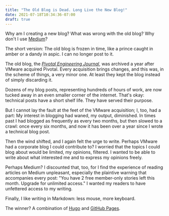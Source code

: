 ```yaml
---
title: "The Old Blog is Dead. Long Live the New Blog!"
date: 2021-07-18T10:34:36-07:00
draft: true
---
```


Why am I creating a new blog? What was wrong with the old blog? Why don't I use [Medium](https://medium.com)?

The short version: The old blog is frozen in time, like a prince caught in
amber or a dandy in aspic. I can no longer post to it.

The old blog, the _[Pivotal Engineering
Journal](https://tanzu.vmware.com/content/pivotal-engineering-journal)_, was
archived a year after VMware acquired Pivotal. Every acquisition brings changes,
and this was, in the scheme of things, a very minor one. At least they kept the
blog instead of simply discarding it.

Dozens of my blog posts, representing hundreds of hours of work, are now tucked
away in an even smaller corner of the internet. That's okay: technical posts
have a short shelf life. They have served their purpose.

But I cannot lay the fault at the feet of the VMware acquisition; I, too, had a
part: My interest in blogging had waned, my output, diminished.  In times past I
had blogged as frequently as every two months, but then slowed to a crawl: once
every six months, and now it has been over a year since I wrote a technical blog
post.

Then the wind shifted, and I again felt the urge to write. Perhaps VMware had a
corporate blog I could contribute to? I worried that the topics I could blog
about would be limited, my opinions, filtered. I wanted to be able to write
about what interested me and to express my opinions freely.

Perhaps Medium? I discounted that, too, for I find the experience of reading
articles on Medium unpleasant, especially the plaintive warning that accompanies
every post: "You have 2 free member-only stories left this month.  Upgrade for
unlimited access." I wanted my readers to have unfettered access to my writing.

Finally, I like writing in Markdown: less mouse, more keyboard.

The winner? A combination of [Hugo](https://gohugo.io/) and [GitHub
Pages](https://pages.github.com/).
